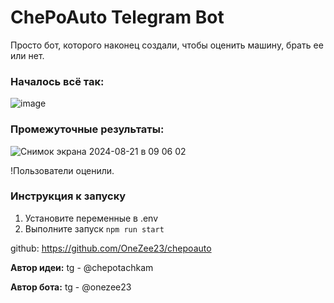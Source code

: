 # ChePoAuto Telegram Bot

Просто бот, которого наконец создали, чтобы оценить машину, брать ее или нет.

### Началось всё так:

![image](https://github.com/user-attachments/assets/7cf1cd3c-44c4-42d2-b6cb-bb39955a5031)

### Промежуточные результаты:

![Снимок экрана 2024-08-21 в 09 06 02](https://github.com/user-attachments/assets/bf4c1015-78d3-49f6-aa94-b689a068fde7)

!Пользователи оценили.

### Инструкция к запуску

1. Установите переменные в .env
2. Выполните запуск `npm run start`

github: https://github.com/OneZee23/chepoauto

**Автор идеи:** tg - @chepotachkam

**Автор бота:** tg - @onezee23



